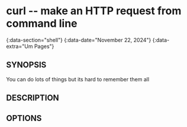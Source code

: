 # curl -- make an HTTP request from command line
{:data-section="shell"}
{:data-date="November 22, 2024"}
{:data-extra="Um Pages"}

## SYNOPSIS

You can do lots of things but its hard to remember them all

## DESCRIPTION


## OPTIONS


